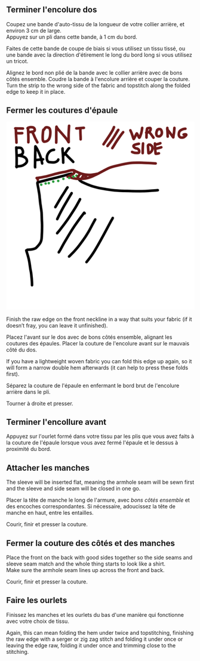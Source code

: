 ## Terminer l'encolure dos

Coupez une bande d'auto-tissu de la longueur de votre collier arrière, et environ 3 cm de large.\
Appuyez sur un pli dans cette bande, à 1 cm du bord.

<Tip>

Faites de cette bande de coupe de biais si vous utilisez un tissu tissé,
ou une bande avec la direction d'étirement le long du bord long si vous utilisez un tricot.

</Tip>

Alignez le bord non plié de la bande avec le collier arrière avec de bons côtés ensemble. Coudre la bande à l'encolure arrière et couper la couture. Turn the strip to the wrong side of the fabric and topstitch along the folded edge to keep it in place.

## Fermer les coutures d'épaule

![Ce dessin était trop beau pour ne pas utiliser](neckline.jpg)

Finish the raw edge on the front neckline in a way that suits your fabric (if it doesn’t fray, you can leave it unfinished).

Placez l'avant sur le dos avec de bons côtés ensemble, alignant les coutures des épaules. Placer la couture de l'encolure avant sur le mauvais côté du dos.

If you have a lightweight woven fabric you can fold this edge up again, so it will form a narrow double hem afterwards (it can help to press these folds first).

Séparez la couture de l'épaule en enfermant le bord brut de l'encolure arrière dans le pli.

Tourner à droite et presser.

## Terminer l'encollure avant

Appuyez sur l'ourlet formé dans votre tissu par les plis que vous avez faits à la couture de l'épaule lorsque vous avez fermé l'épaule et le dessus à proximité du bord.

## Attacher les manches

The sleeve will be inserted flat, meaning the armhole seam will be sewn first and the sleeve and side seam will be closed in one go.

Placer la tête de manche le long de l'armure, avec *bons côtés ensemble* et des encoches correspondantes. Si nécessaire, adoucissez la tête de manche en haut, entre les entailles.

Courir, finir et presser la couture.

## Fermer la couture des côtés et des manches

Place the front on the back with good sides together so the side seams and sleeve seam match and the whole thing starts to look like a shirt.\
Make sure the armhole seam lines up across the front and back.

Courir, finir et presser la couture.

## Faire les ourlets

Finissez les manches et les ourlets du bas d'une manière qui fonctionne avec votre choix de tissu.

Again, this can mean folding the hem under twice and topstitching, finishing the raw edge with a serger or zig zag stitch and folding it under once or leaving the edge raw, folding it under once and trimming close to the stitching.
